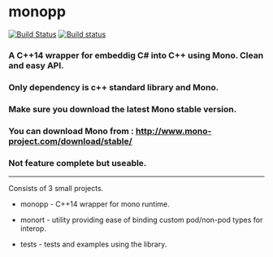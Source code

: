 # monopp

[![Build Status](https://travis-ci.org/volcoma/monopp.svg?branch=master)](https://travis-ci.org/volcoma/monopp)
[![Build status](https://ci.appveyor.com/api/projects/status/sqxrnsfb5lht8nkb?svg=true)](https://ci.appveyor.com/project/volcoma/monopp)

### A C++14 wrapper for embeddig C# into C++ using Mono. Clean and easy API.
### Only dependency is c++ standard library and Mono.
### Make sure you download the latest Mono stable version.
### You can download Mono from : http://www.mono-project.com/download/stable/
### Not feature complete but useable.

---
Consists of 3 small projects.
- monopp - C++14 wrapper for mono runtime.

- monort - utility providing ease of binding custom pod/non-pod types for interop.
- tests - tests and examples using the library.
